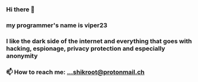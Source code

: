### Hi there 👋
### my programmer's name is viper23 

### I like the dark side of the internet and everything that goes with hacking, espionage, privacy protection and especially anonymity

### 📫 How to reach me: ...shikroot@protonmail.ch
<!--
**tonycarlin2306/tonycarlin2306** is a ✨ _special_ ✨ repository because its `README.md` (this file) appears on your GitHub profile.

Here are some ideas to get you started:

- 🔭 I’m currently working on ...
- 🌱 I’m currently learning ..Django and some others library in python like matplolib cryptography ....
 👯 I’m looking to collaborate on ...
- 🤔 I’m looking for help with ...
- 💬 Ask me about ...
- 📫 How to reach me: ...shikroot@protonmail.ch
- 😄 Pronouns: ...
- ⚡ Fun fact: ...
-->
